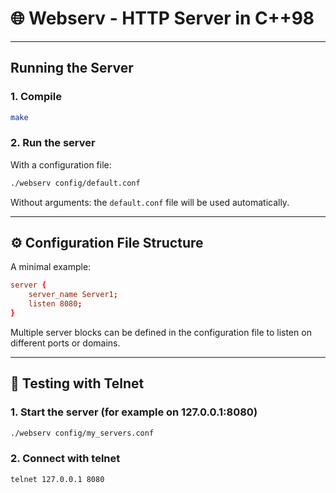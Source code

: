 # 🌐 Webserv - HTTP Server in C++98
---

## Running the Server

### 1. Compile

```bash
make
```

### 2. Run the server

With a configuration file:

```bash
./webserv config/default.conf
```

Without arguments: the `default.conf` file will be used automatically.

---

## ⚙️ Configuration File Structure

A minimal example:

```conf
server {
    server_name Server1;
    listen 8080;
}
```

Multiple server blocks can be defined in the configuration file to listen on different ports or domains.

---

## 🧪 Testing with Telnet

### 1. Start the server (for example on 127.0.0.1:8080)

```bash
./webserv config/my_servers.conf
```

### 2. Connect with telnet

```bash
telnet 127.0.0.1 8080
```
